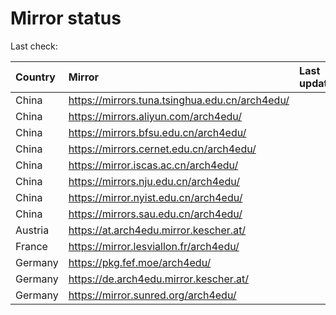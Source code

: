 <script src="./time.js"></script>
# Mirror status
Last check: <script type="text/javascript">localize(1731579858.2409205);</script>

|Country|Mirror|Last update|
|:------|:-----|:----------|
|China|https://mirrors.tuna.tsinghua.edu.cn/arch4edu/|<script type="text/javascript">localize(1731523556);</script>|
|China|https://mirrors.aliyun.com/arch4edu/|<script type="text/javascript">localize(1731523556);</script>|
|China|https://mirrors.bfsu.edu.cn/arch4edu/|<script type="text/javascript">localize(1731523556);</script>|
|China|https://mirrors.cernet.edu.cn/arch4edu/|<script type="text/javascript">localize(1731523556);</script>|
|China|https://mirror.iscas.ac.cn/arch4edu/|<script type="text/javascript">localize(1731523556);</script>|
|China|https://mirrors.nju.edu.cn/arch4edu/|<script type="text/javascript">localize(1731480105);</script>|
|China|https://mirror.nyist.edu.cn/arch4edu/|<script type="text/javascript">localize(1731523556);</script>|
|China|https://mirrors.sau.edu.cn/arch4edu/|<script type="text/javascript">localize(1729319991);</script>|
|Austria|https://at.arch4edu.mirror.kescher.at/|<script type="text/javascript">localize(1731523556);</script>|
|France|https://mirror.lesviallon.fr/arch4edu/|<script type="text/javascript">localize(1731523556);</script>|
|Germany|https://pkg.fef.moe/arch4edu/|<script type="text/javascript">localize(1731523556);</script>|
|Germany|https://de.arch4edu.mirror.kescher.at/|<script type="text/javascript">localize(1731523556);</script>|
|Germany|https://mirror.sunred.org/arch4edu/|<script type="text/javascript">localize(1731523556);</script>|

<script src="./tablefilter/tablefilter.js"></script>
<script src="./table.js"></script>